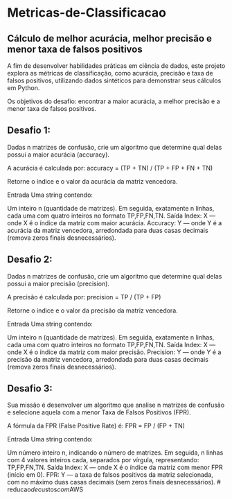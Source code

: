 # Metricas-de-Classificacao
## Cálculo de melhor acurácia, melhor precisão e menor taxa de falsos positivos

A fim de desenvolver habilidades práticas em ciência de dados, este projeto explora as métricas de classificação, como acurácia, precisão e taxa de falsos positivos, utilizando dados sintéticos para demonstrar seus cálculos em Python.

Os objetivos do desafio: encontrar a maior acurácia, a melhor precisão e a menor taxa de falsos positivos.

## Desafio 1:
Dadas n matrizes de confusão, crie um algoritmo que determine qual delas possui a maior acurácia (accuracy).

A acurácia é calculada por: accuracy = (TP + TN) / (TP + FP + FN + TN)

Retorne o índice e o valor da acurácia da matriz vencedora.

Entrada
Uma string contendo:

Um inteiro n (quantidade de matrizes).
Em seguida, exatamente n linhas, cada uma com quatro inteiros no formato TP,FP,FN,TN.
Saída
Index: X — onde X é o índice da matriz com maior acurácia.
Accuracy: Y — onde Y é a acurácia da matriz vencedora, arredondada para duas casas decimais (remova zeros finais desnecessários).

## Desafio 2:
Dadas n matrizes de confusão, crie um algoritmo que determine qual delas possui a maior precisão (precision).

A precisão é calculada por: precision = TP / (TP + FP)

Retorne o índice e o valor da precisão da matriz vencedora.

Entrada
Uma string contendo:

Um inteiro n (quantidade de matrizes).
Em seguida, exatamente n linhas, cada uma com quatro inteiros no formato TP,FP,FN,TN.
Saída
Index: X — onde X é o índice da matriz com maior precisão.
Precision: Y — onde Y é a precisão da matriz vencedora, arredondada para duas casas decimais (remova zeros finais desnecessários).

## Desafio 3:
Sua missão é desenvolver um algoritmo que analise n matrizes de confusão e selecione aquela com a menor Taxa de Falsos Positivos (FPR).

A fórmula da FPR (False Positive Rate) é: FPR = FP / (FP + TN)

Entrada
Uma string contendo:

Um número inteiro n, indicando o número de matrizes.
Em seguida, n linhas com 4 valores inteiros cada, separados por vírgula, representando: TP,FP,FN,TN.
Saída
Index: X — onde X é o índice da matriz com menor FPR (início em 0).
FPR: Y — a taxa de falsos positivos da matriz selecionada, com no máximo duas casas decimais (sem zeros finais desnecessários).
#   r e d u c a o _ d e _ c u s t o s _ c o m _ A W S  
 